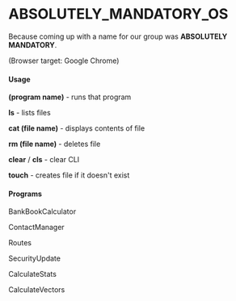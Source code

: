# ABSOLUTELY_MANDATORY_OS #
Because coming up with a name for our group was **ABSOLUTELY MANDATORY**.

(Browser target: Google Chrome)

#### Usage ####
**(program name)** - runs that program

**ls** - lists files

**cat (file name)** - displays contents of file

**rm (file name)** - deletes file

**clear** / **cls** - clear CLI

**touch** - creates file if it doesn't exist


#### Programs ####
BankBookCalculator

ContactManager

Routes

SecurityUpdate

CalculateStats

CalculateVectors